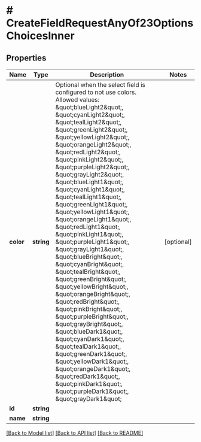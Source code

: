 # # CreateFieldRequestAnyOf23OptionsChoicesInner

## Properties

Name | Type | Description | Notes
------------ | ------------- | ------------- | -------------
**color** | **string** | Optional when the select field is configured to not use colors.  Allowed values: \&quot;blueLight2\&quot;, \&quot;cyanLight2\&quot;, \&quot;tealLight2\&quot;, \&quot;greenLight2\&quot;, \&quot;yellowLight2\&quot;, \&quot;orangeLight2\&quot;, \&quot;redLight2\&quot;, \&quot;pinkLight2\&quot;, \&quot;purpleLight2\&quot;, \&quot;grayLight2\&quot;, \&quot;blueLight1\&quot;, \&quot;cyanLight1\&quot;, \&quot;tealLight1\&quot;, \&quot;greenLight1\&quot;, \&quot;yellowLight1\&quot;, \&quot;orangeLight1\&quot;, \&quot;redLight1\&quot;, \&quot;pinkLight1\&quot;, \&quot;purpleLight1\&quot;, \&quot;grayLight1\&quot;, \&quot;blueBright\&quot;, \&quot;cyanBright\&quot;, \&quot;tealBright\&quot;, \&quot;greenBright\&quot;, \&quot;yellowBright\&quot;, \&quot;orangeBright\&quot;, \&quot;redBright\&quot;, \&quot;pinkBright\&quot;, \&quot;purpleBright\&quot;, \&quot;grayBright\&quot;, \&quot;blueDark1\&quot;, \&quot;cyanDark1\&quot;, \&quot;tealDark1\&quot;, \&quot;greenDark1\&quot;, \&quot;yellowDark1\&quot;, \&quot;orangeDark1\&quot;, \&quot;redDark1\&quot;, \&quot;pinkDark1\&quot;, \&quot;purpleDark1\&quot;, \&quot;grayDark1\&quot; | [optional]
**id** | **string** |  |
**name** | **string** |  |

[[Back to Model list]](../../README.md#models) [[Back to API list]](../../README.md#endpoints) [[Back to README]](../../README.md)
